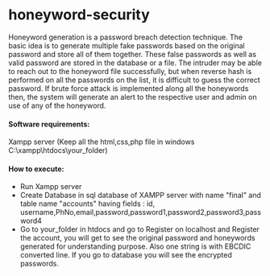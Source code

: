 # honeyword-security

Honeyword generation is a password breach detection technique. The basic idea is to generate multiple fake passwords based on the original password and store all of them together. These false passwords as well as valid password are stored in the database or a file. The intruder may be able to reach out to the honeyword file successfully, but when reverse hash is  performed on all the passwords on the list, it is difficult to guess the correct password. If brute force attack is implemented   along all the honeywords then, the system will generate an alert to the respective user and admin on use of any of the honeyword. 

#### Software requirements: 
Xampp server 
(Keep all the html,css,php file in windows C:\xampp\htdocs\your_folder)

#### How to execute: ####
* Run Xampp server
* Create Database in sql database of XAMPP server with name "final" and table name "accounts" having fields : id, username,PhNo,email,password,password1,password2,password3,password4
* Go to your_folder in htdocs and go to Register on localhost and Register the account, you will get to see the original password and honeywords generated for understanding purpose. Also one string is with EBCDIC converted line. If you go to database you will see the encrypted passwords.

